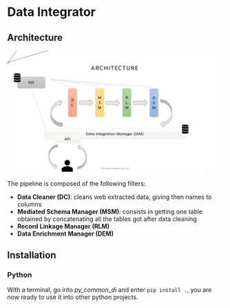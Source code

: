 # Data Integrator

## Architecture

![architecture](./architecture.png)

The pipeline is composed of the following filters:
- **Data Cleaner (DC)**: cleans web extracted data, giving then names to columns
- **Mediated Schema Manager (MSM)**: consists in getting one table obtained by concatenating all the tables got after data cleaning
- **Record Linkage Manager (RLM)**
- **Data Enrichment Manager (DEM)**

## Installation

### Python

With a terminal, go into _py_common_di_ and enter
`pip install .`, you are now ready to use it into other python projects.